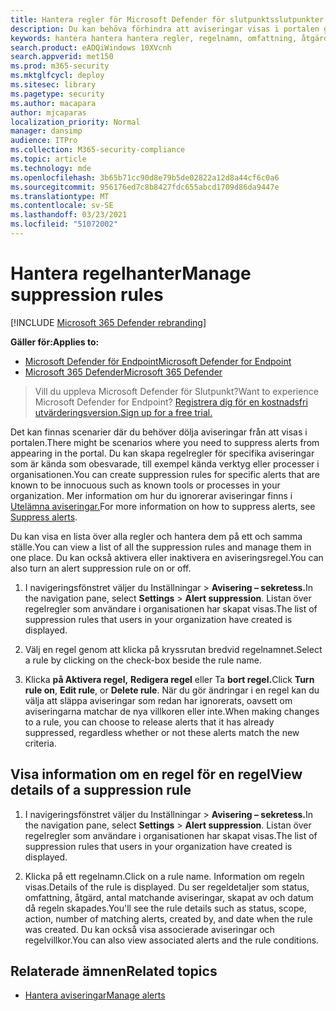 ```yaml
---
title: Hantera regler för Microsoft Defender för slutpunktsslutpunkter
description: Du kan behöva förhindra att aviseringar visas i portalen genom att använda regler som gäller här. Lär dig hur du hanterar regler som gäller i Microsoft Defender ATP.
keywords: hantera hantera hantera regler, regelnamn, omfattning, åtgärd, aviseringar, aktivera, inaktivera
search.product: eADQiWindows 10XVcnh
search.appverid: met150
ms.prod: m365-security
ms.mktglfcycl: deploy
ms.sitesec: library
ms.pagetype: security
ms.author: macapara
author: mjcaparas
localization_priority: Normal
manager: dansimp
audience: ITPro
ms.collection: M365-security-compliance
ms.topic: article
ms.technology: mde
ms.openlocfilehash: 3b65b71cc90d8e79b5de02822a12d8a44cf6c0a6
ms.sourcegitcommit: 956176ed7c8b8427fdc655abcd1709d86da9447e
ms.translationtype: MT
ms.contentlocale: sv-SE
ms.lasthandoff: 03/23/2021
ms.locfileid: "51072002"
---
```

# <a name="manage-suppression-rules"></a><span data-ttu-id="0a0e2-105">Hantera regelhanter</span><span class="sxs-lookup"><span data-stu-id="0a0e2-105">Manage suppression rules</span></span>

[!INCLUDE [Microsoft 365 Defender rebranding](../../includes/microsoft-defender.md)]


<span data-ttu-id="0a0e2-106">**Gäller för:**</span><span class="sxs-lookup"><span data-stu-id="0a0e2-106">**Applies to:**</span></span>
- [<span data-ttu-id="0a0e2-107">Microsoft Defender för Endpoint</span><span class="sxs-lookup"><span data-stu-id="0a0e2-107">Microsoft Defender for Endpoint</span></span>](https://go.microsoft.com/fwlink/p/?linkid=2146631)
- [<span data-ttu-id="0a0e2-108">Microsoft 365 Defender</span><span class="sxs-lookup"><span data-stu-id="0a0e2-108">Microsoft 365 Defender</span></span>](https://go.microsoft.com/fwlink/?linkid=2118804)

> <span data-ttu-id="0a0e2-109">Vill du uppleva Microsoft Defender för Slutpunkt?</span><span class="sxs-lookup"><span data-stu-id="0a0e2-109">Want to experience Microsoft Defender for Endpoint?</span></span> [<span data-ttu-id="0a0e2-110">Registrera dig för en kostnadsfri utvärderingsversion.</span><span class="sxs-lookup"><span data-stu-id="0a0e2-110">Sign up for a free trial.</span></span>](https://www.microsoft.com/microsoft-365/windows/microsoft-defender-atp?ocid=docs-wdatp-exposedapis-abovefoldlink)


<span data-ttu-id="0a0e2-111">Det kan finnas scenarier där du behöver dölja aviseringar från att visas i portalen.</span><span class="sxs-lookup"><span data-stu-id="0a0e2-111">There might be scenarios where you need to suppress alerts from appearing in the portal.</span></span> <span data-ttu-id="0a0e2-112">Du kan skapa regelregler för specifika aviseringar som är kända som obesvarade, till exempel kända verktyg eller processer i organisationen.</span><span class="sxs-lookup"><span data-stu-id="0a0e2-112">You can create suppression rules for specific alerts that are known to be innocuous such as known tools or processes in your organization.</span></span> <span data-ttu-id="0a0e2-113">Mer information om hur du ignorerar aviseringar finns i [Utelämna aviseringar.](manage-alerts.md)</span><span class="sxs-lookup"><span data-stu-id="0a0e2-113">For more information on how to suppress alerts, see [Suppress alerts](manage-alerts.md).</span></span>

<span data-ttu-id="0a0e2-114">Du kan visa en lista över alla regler och hantera dem på ett och samma ställe.</span><span class="sxs-lookup"><span data-stu-id="0a0e2-114">You can view a list of all the suppression rules and manage them in one place.</span></span> <span data-ttu-id="0a0e2-115">Du kan också aktivera eller inaktivera en aviseringsregel.</span><span class="sxs-lookup"><span data-stu-id="0a0e2-115">You can also turn an alert suppression rule on or off.</span></span>


1. <span data-ttu-id="0a0e2-116">I navigeringsfönstret väljer du Inställningar  >  **Avisering – sekretess.**</span><span class="sxs-lookup"><span data-stu-id="0a0e2-116">In the navigation pane, select **Settings** > **Alert suppression**.</span></span> <span data-ttu-id="0a0e2-117">Listan över regelregler som användare i organisationen har skapat visas.</span><span class="sxs-lookup"><span data-stu-id="0a0e2-117">The list of suppression rules that users in your organization have created is displayed.</span></span>

2. <span data-ttu-id="0a0e2-118">Välj en regel genom att klicka på kryssrutan bredvid regelnamnet.</span><span class="sxs-lookup"><span data-stu-id="0a0e2-118">Select a rule by clicking on the check-box beside the rule name.</span></span>

3. <span data-ttu-id="0a0e2-119">Klicka **på Aktivera regel,** **Redigera regel** eller Ta **bort regel.**</span><span class="sxs-lookup"><span data-stu-id="0a0e2-119">Click **Turn rule on**, **Edit rule**, or  **Delete rule**.</span></span> <span data-ttu-id="0a0e2-120">När du gör ändringar i en regel kan du välja att släppa aviseringar som redan har ignorerats, oavsett om aviseringarna matchar de nya villkoren eller inte.</span><span class="sxs-lookup"><span data-stu-id="0a0e2-120">When making changes to a rule, you can choose to release alerts that it has already suppressed, regardless whether or not these alerts match the new criteria.</span></span> 


## <a name="view-details-of-a-suppression-rule"></a><span data-ttu-id="0a0e2-121">Visa information om en regel för en regel</span><span class="sxs-lookup"><span data-stu-id="0a0e2-121">View details of a suppression rule</span></span>

1. <span data-ttu-id="0a0e2-122">I navigeringsfönstret väljer du Inställningar  >  **Avisering – sekretess.**</span><span class="sxs-lookup"><span data-stu-id="0a0e2-122">In the navigation pane, select **Settings** > **Alert suppression**.</span></span> <span data-ttu-id="0a0e2-123">Listan över regelregler som användare i organisationen har skapat visas.</span><span class="sxs-lookup"><span data-stu-id="0a0e2-123">The list of suppression rules that users in your organization have created is displayed.</span></span>

2. <span data-ttu-id="0a0e2-124">Klicka på ett regelnamn.</span><span class="sxs-lookup"><span data-stu-id="0a0e2-124">Click on a rule name.</span></span> <span data-ttu-id="0a0e2-125">Information om regeln visas.</span><span class="sxs-lookup"><span data-stu-id="0a0e2-125">Details of the rule is displayed.</span></span> <span data-ttu-id="0a0e2-126">Du ser regeldetaljer som status, omfattning, åtgärd, antal matchande aviseringar, skapat av och datum då regeln skapades.</span><span class="sxs-lookup"><span data-stu-id="0a0e2-126">You'll see the rule details such as  status, scope, action, number of matching alerts, created by, and date when the rule was created.</span></span> <span data-ttu-id="0a0e2-127">Du kan också visa associerade aviseringar och regelvillkor.</span><span class="sxs-lookup"><span data-stu-id="0a0e2-127">You can also view associated alerts and the rule conditions.</span></span>

## <a name="related-topics"></a><span data-ttu-id="0a0e2-128">Relaterade ämnen</span><span class="sxs-lookup"><span data-stu-id="0a0e2-128">Related topics</span></span>

- [<span data-ttu-id="0a0e2-129">Hantera aviseringar</span><span class="sxs-lookup"><span data-stu-id="0a0e2-129">Manage alerts</span></span>](manage-alerts.md)
